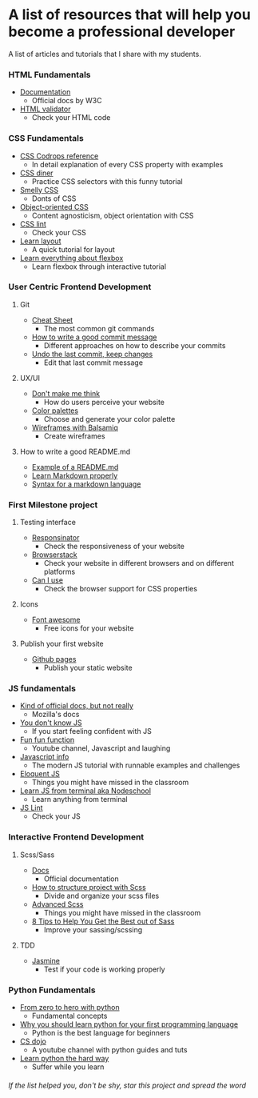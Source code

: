 # A list of resources that will help you become a professional developer

A list of articles and tutorials that I share with my students.

### HTML Fundamentals
* [Documentation](https://www.w3.org/TR/html52/)
  * Official docs by W3C
* [HTML validator](https://validator.w3.org/#validate_by_input)
  * Check your HTML code

### CSS Fundamentals
* [CSS Codrops reference](https://tympanus.net/codrops/css_reference/)
  * In detail explanation of every CSS property with examples
* [CSS diner](https://flukeout.github.io/)
  * Practice CSS selectors with this funny tutorial
* [Smelly CSS](https://csswizardry.com/2012/11/code-smells-in-css/)
  * Donts of CSS
* [Object-oriented CSS](https://www.smashingmagazine.com/2011/12/an-introduction-to-object-oriented-css-oocss/)
  * Content agnosticism, object orientation with CSS
* [CSS lint](http://csslint.net/)
  * Check your CSS
* [Learn layout](http://learnlayout.com/)
  * A quick tutorial for layout
* [Learn everything about flexbox](https://flexboxfroggy.com/)
  * Learn flexbox through interactive tutorial

### User Centric Frontend Development 
  1. Git
      * [Cheat Sheet](https://services.github.com/on-demand/downloads/github-git-cheat-sheet.pdf)
          * The most common git commands 
      * [How to write a good commit message](https://chris.beams.io/posts/git-commit/)
          * Different approaches on how to describe your commits
      * [Undo the last commit, keep changes](https://stackoverflow.com/questions/927358/how-do-i-undo-the-most-recent-commits-in-git)
          * Edit that last commit message

  2.  UX/UI
      * [Don't make me think](https://www.amazon.com/Dont-Make-Me-Think-Usability/dp/0321344758)
          * How do users perceive your website
      * [Color palettes](https://coolors.co/)
          * Choose and generate your color palette
      * [Wireframes with Balsamiq](https://balsamiq.com/)
          * Create wireframes

  3. How to write a good README.md
      * [Example of a README.md](https://gist.github.com/tonkec/e0393f6f1aff07326ef4450874626778)
      * [Learn Markdown properly](https://commonmark.org/help/tutorial/index.html)
      * [Syntax for a markdown language](https://daringfireball.net/projects/markdown/)
 
### First Milestone project
  1. Testing interface
      * [Responsinator](https://www.responsinator.com/)
          * Check the responsiveness of your website
      * [Browserstack](https://www.browserstack.com/)
          * Check your website in different browsers and on different platforms
      * [Can I use](https://caniuse.com/)
          * Check the browser support for CSS properties

  2. Icons
      * [Font awesome](https://fontawesome.com/)
          * Free icons for your website
          
  3. Publish your first website
      * [Github pages](https://pages.github.com/)
          * Publish your static website

### JS fundamentals
* [Kind of official docs, but not really](https://developer.mozilla.org/bm/docs/Web/JavaScript)
  * Mozilla's docs
* [You don't know JS](https://github.com/getify/You-Dont-Know-JS)
  * If you start feeling confident with JS
* [Fun fun function](https://www.youtube.com/channel/UCO1cgjhGzsSYb1rsB4bFe4Q)
  * Youtube channel, Javascript and laughing
* [Javascript info](https://javascript.info/)
  * The modern JS tutorial with runnable examples and challenges
* [Eloquent JS](https://eloquentjavascript.net/)
  * Things you might have missed in the classroom
* [Learn JS from terminal aka Nodeschool](https://nodeschool.io/)
  * Learn anything from terminal
* [JS Lint](https://www.jslint.com/)
  * Check your JS

### Interactive Frontend Development
  1. Scss/Sass
      * [Docs](https://sass-lang.com/)
          * Official documentation
      * [How to structure project with Scss](http://thesassway.com/beginner/how-to-structure-a-sass-project)
          * Divide and organize your scss files
      * [Advanced Scss](https://gist.github.com/jareware/4738651)
          * Things you might have missed in the classroom
      * [8 Tips to Help You Get the Best out of Sass](https://www.sitepoint.com/8-tips-help-get-best-sass/)
          * Improve your sassing/scssing

  2. TDD
      * [Jasmine](https://jasmine.github.io/)
          * Test if your code is working properly

### Python Fundamentals 
* [From zero to hero with python](https://medium.com/the-renaissance-developer/learning-python-from-zero-to-hero-8ceed48486d5)
  * Fundamental concepts
* [Why you should learn python for your first programming language](why-you-should-learn-python-for-your-first-programming-language-da770a759e87)
  * Python is the best language for beginners
* [CS dojo](https://www.youtube.com/channel/UCxX9wt5FWQUAAz4UrysqK9A)
  * A youtube channel with python guides and tuts
* [Learn python the hard way](https://www.souravsengupta.com/cds2015/python/LPTHW.pdf)
  * Suffer while you learn

###### If the list helped you, don't be shy, star this project and spread the word
